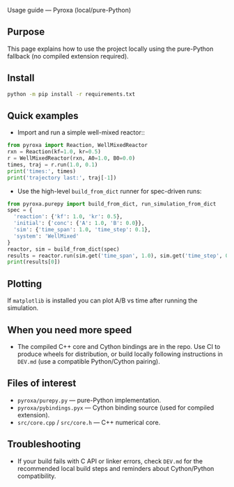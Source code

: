 Usage guide — Pyroxa (local/pure-Python)

Purpose
-------
This page explains how to use the project locally using the pure-Python fallback (no compiled extension required).

Install
-------
```bash
python -m pip install -r requirements.txt
```

Quick examples
--------------
- Import and run a simple well-mixed reactor::

```python
from pyroxa import Reaction, WellMixedReactor
rxn = Reaction(kf=1.0, kr=0.5)
r = WellMixedReactor(rxn, A0=1.0, B0=0.0)
times, traj = r.run(1.0, 0.1)
print('times:', times)
print('trajectory last:', traj[-1])
```

- Use the high-level `build_from_dict` runner for spec-driven runs:

```python
from pyroxa.purepy import build_from_dict, run_simulation_from_dict
spec = {
  'reaction': {'kf': 1.0, 'kr': 0.5},
  'initial': {'conc': {'A': 1.0, 'B': 0.0}},
  'sim': {'time_span': 1.0, 'time_step': 0.1},
  'system': 'WellMixed'
}
reactor, sim = build_from_dict(spec)
results = reactor.run(sim.get('time_span', 1.0), sim.get('time_step', 0.1))
print(results[0])
```

Plotting
--------
If `matplotlib` is installed you can plot A/B vs time after running the simulation.

When you need more speed
-----------------------
- The compiled C++ core and Cython bindings are in the repo. Use CI to produce wheels for distribution, or build locally following instructions in `DEV.md` (use a compatible Python/Cython pairing).

Files of interest
-----------------
- `pyroxa/purepy.py` — pure-Python implementation.
- `pyroxa/pybindings.pyx` — Cython binding source (used for compiled extension).
- `src/core.cpp` / `src/core.h` — C++ numerical core.

Troubleshooting
---------------
- If your build fails with C API or linker errors, check `DEV.md` for the recommended local build steps and reminders about Cython/Python compatibility.
